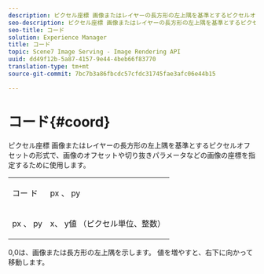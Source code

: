 ```yaml
---
description: ピクセル座標 画像またはレイヤーの長方形の左上隅を基準とするピクセルオフセットの形式で、画像のオフセットや切り抜きパラメータなどの画像の座標を指定するために使用します。
seo-description: ピクセル座標 画像またはレイヤーの長方形の左上隅を基準とするピクセルオフセットの形式で、画像のオフセットや切り抜きパラメータなどの画像の座標を指定するために使用します。
seo-title: コード
solution: Experience Manager
title: コード
topic: Scene7 Image Serving - Image Rendering API
uuid: dd49f12b-5a87-4157-9e44-4beb66f83770
translation-type: tm+mt
source-git-commit: 7bc7b3a86fbcdc57cfdc31745fae3afc06e44b15

---
```



# コード{#coord}

ピクセル座標 画像またはレイヤーの長方形の左上隅を基準とするピクセルオフセットの形式で、画像のオフセットや切り抜きパラメータなどの画像の座標を指定するために使用します。

<table id="simpletable_A686120953124ACB8803CB9C877252AB"> 
 <tr class="strow"> 
  <td class="stentry"> <p><span class="codeph"> コー <span class="varname"> ド</span></span> </p> </td> 
  <td class="stentry"> <p><span class="codeph"> <span class="varname"> px</span> 、 </span>py <span class="codeph"><span class="varname"></span></span> </p></td> 
 </tr> 
 <tr class="strow"> 
  <td class="stentry"> <p><span class="codeph"> <span class="varname"> px</span> 、 </span>py <span class="codeph"><span class="varname"></span></span> </p></td> 
  <td class="stentry"> <p><span class="varname"> x</span>、 <span class="varname"> y値</span> （ピクセル単位、整数） </p></td> 
 </tr> 
</table>

0,0は、画像または長方形の左上隅を示します。 値を増やすと、右下に向かって移動します。
